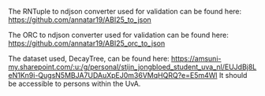 The RNTuple to ndjson converter used for validation can be found here:
  https://github.com/annatar19/ABI25_to_json

The ORC to ndjson converter used for validation can be found here:
  https://github.com/annatar19/ABI25_orc_to_json

The dataset used, DecayTree, can be found here:
  https://amsuni-my.sharepoint.com/:u:/g/personal/stijn_jongbloed_student_uva_nl/EUJdBj8LeN1Kn9i-QugsN5MBJA7UDAuXpEJ0m36VMqHQRQ?e=E5m4Wl
It should be accessible to persons within the UvA. 
  
